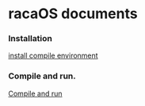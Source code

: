 # racaOS documents

### Installation

[install compile environment](./install.md)

### Compile and run.

[Compile and run](./compile.md)
